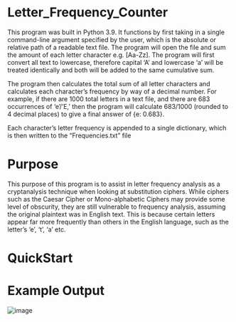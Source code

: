 # Letter_Frequency_Counter
This program was built in Python 3.9. It functions by first taking in a single command-line argument specified by the user, which is the absolute or relative path of a readable text file. The program will open the file and sum the amount of each letter character e.g. [Aa-Zz]. The program will first convert all text to lowercase, therefore capital ‘A’ and lowercase ‘a’ will be treated identically and both will be added to the same cumulative sum. 

The program then calculates the total sum of all letter characters and calculates each character’s frequency by way of a decimal number. For example, if there are 1000 total letters in a text file, and there are 683 occurrences of ‘e’/’E,’ then the program will calculate 683/1000 (rounded to 4 decimal places) to give a final answer of {e: 0.683}.

Each character’s letter frequency is appended to a single dictionary, which is then written to the “Frequencies.txt” file

# Purpose
This purpose of this program is to assist in letter frequency analysis as a cryptanalysis technique when looking at substitution ciphers. While ciphers such as the Caesar Cipher or Mono-alphabetic Ciphers may provide some level of obscurity, they are still vulnerable to frequency analysis, assuming the original plaintext was in English text. This is because certain letters appear far more frequently than others in the English language, such as the letter’s ‘e’, ‘t’, ‘a’ etc. 

# QuickStart

# Example Output
![image](https://user-images.githubusercontent.com/77559638/156243922-8453c8d8-45d3-4423-9af6-95439c7219a1.png)

